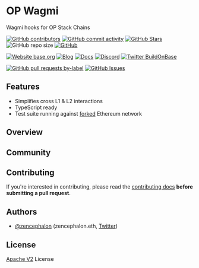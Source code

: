 # OP Wagmi

Wagmi hooks for OP Stack Chains

<!-- Badge row 1 - status -->

[![GitHub contributors](https://img.shields.io/github/contributors/base-org/op-wagmi)](https://github.com/base-org/op-wagmi/graphs/contributors)
[![GitHub commit activity](https://img.shields.io/github/commit-activity/w/base-org/op-wagmi)](https://github.com/base-org/op-wagmi/graphs/contributors)
[![GitHub Stars](https://img.shields.io/github/stars/base-org/op-wagmi.svg)](https://github.com/base-org/op-wagmi/stargazers)
![GitHub repo size](https://img.shields.io/github/repo-size/base-org/op-wagmi)
[![GitHub](https://img.shields.io/github/license/base-org/op-wagmi?color=blue)](https://github.com/base-org/op-wagmi/blob/main/LICENSE)

<!-- Badge row 2 - links and profiles -->

[![Website base.org](https://img.shields.io/website-up-down-green-red/https/base.org.svg)](https://base.org)
[![Blog](https://img.shields.io/badge/blog-up-green)](https://base.mirror.xyz/)
[![Docs](https://img.shields.io/badge/docs-up-green)](https://docs.base.org/)
[![Discord](https://img.shields.io/discord/1067165013397213286?label=discord)](https://base.org/discord)
[![Twitter BuildOnBase](https://img.shields.io/twitter/follow/BuildOnBase?style=social)](https://twitter.com/BuildOnBase)

<!-- Badge row 3 - detailed status -->

[![GitHub pull requests by-label](https://img.shields.io/github/issues-pr-raw/base-org/op-wagmi)](https://github.com/base-org/op-wagmi/pulls)
[![GitHub Issues](https://img.shields.io/github/issues-raw/base-org/op-wagmi.svg)](https://github.com/base-org/op-wagmi/issues)

## Features

- Simplifies cross L1 & L2 interactions
- TypeScript ready
- Test suite running against [forked](https://ethereum.org/en/glossary/#fork) Ethereum network

## Overview

## Community

## Contributing

If you're interested in contributing, please read the [contributing docs](CONTRIBUTING.md) **before submitting a pull request**.

## Authors

- [@zencephalon](https://github.com/zencephalon) (zencephalon.eth, [Twitter](https://twitter.com/zencephalon))

## License

[Apache V2](LICENSE) License
